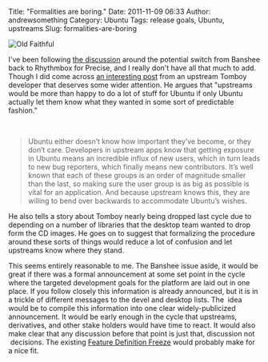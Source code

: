 Title: "Formalities are boring."
Date: 2011-11-09 06:33
Author: andrewsomething
Category: Ubuntu
Tags: release goals, Ubuntu, upstreams
Slug: formalities-are-boring

![Old Faithful][1]

I've been following [the discussion][] around the potential switch from
Banshee back to Rhythmbox for Precise, and I really don't have all that
much to add. Though I did come across [an interesting post][] from an
upstream Tomboy developer that deserves some wider attention. He argues
that "upstreams would be more than happy to do a lot of stuff for Ubuntu
if only Ubuntu actually let them know what they wanted in some sort of
predictable fashion."

 

> Ubuntu either doesn’t know how important they’ve become, or they don’t
> care. Developers in upstream apps know that getting exposure in Ubuntu
> means an incredible influx of new users, which in turn leads to new
> bug reporters, which finally means new contributors. It’s well known
> that each of these groups is an order of magnitude smaller than the
> last, so making sure the user group is as big as possible is vital for
> an application. And because upstream knows this, they are willing to
> bend over backwards to accommodate Ubuntu’s wishes.

He also tells a story about Tomboy nearly being dropped last cycle due
to depending on a number of libraries that the desktop team wanted to
drop form the CD images. He goes on to suggest that formalizing the
procedure around these sorts of things would reduce a lot of confusion
and let upstreams know where they stand.

This seems entirely reasonable to me. The Banshee issue aside, it would
be great if there was a formal announcement at some set point in the
cycle where the targeted development goals for the platform are laid out
in one place. If you follow closely this information is already
announced, but it is in a trickle of different messages to the devel and
desktop lists. The  idea would be to compile this information into one
clear widely-publicized announcement. It would be early enough in the
cycle that upstreams, derivatives, and other stake holders would have
time to react. It would also make clear that any discussion before that
point is just that, discussion not  decisions. The existing [Feature
Definition Freeze][] would probably make for a nice fit.

  [1]: http://farm3.static.flickr.com/2785/4264882098_d5bf67f2dc_m.jpg
  [the discussion]: https://lists.ubuntu.com/archives/ubuntu-desktop/2011-November/003393.html
  [an interesting post]: http://www.robpvn.net/2011/11/08/ubuntu-either-doesnt-know-how-important-theyve-become-or-they-dont-care/
  [Feature Definition Freeze]: https://wiki.ubuntu.com/FeatureDefinitionFreeze
